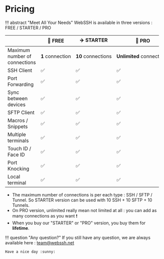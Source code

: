 # Pricing

!!! abstract "Meet All Your Needs"
    WebSSH is available in three versions : FREE / STARTER / PRO

| | :helicopter: FREE | :airplane: STARTER | :rocket: PRO |
| --- | --- | --- | -- |
| Maximum number of connections | **1**&nbsp;connection | **10**&nbsp;connections | **Unlimited**&nbsp;connections |
| SSH Client | :white_check_mark: | :white_check_mark: | :white_check_mark: |
| Port Forwarding | :white_check_mark: | :white_check_mark: | :white_check_mark: |
| Sync between devices | :white_check_mark: | :white_check_mark: | :white_check_mark: |
| SFTP Client | :white_check_mark: | :white_check_mark: | :white_check_mark: |
| Macros / Snippets | :white_check_mark: | :white_check_mark: | :white_check_mark: |
| Multiple terminals | :white_check_mark: | :white_check_mark: | :white_check_mark: |
| Touch ID / Face ID | :white_check_mark: | :white_check_mark: | :white_check_mark: |
| Port Knocking | :white_check_mark: | :white_check_mark: | :white_check_mark: |
| Local terminal | :white_check_mark: | :white_check_mark: | :white_check_mark: |

* The maximum number of connections is per each type : SSH / SFTP / Tunnel. So STARTER version can be used with 10 SSH + 10 SFTP + 10 Tunnels.
* On PRO version, unlimited really mean not limited at all : you can add as many connections as you want :exclamation:
* When you buy our "STARTER" or "PRO" version, you buy them for **lifetime**.

!!! question "Any question?"
    If you still have any question, we are always available here : team@webssh.net

    Have a nice day :sunny: